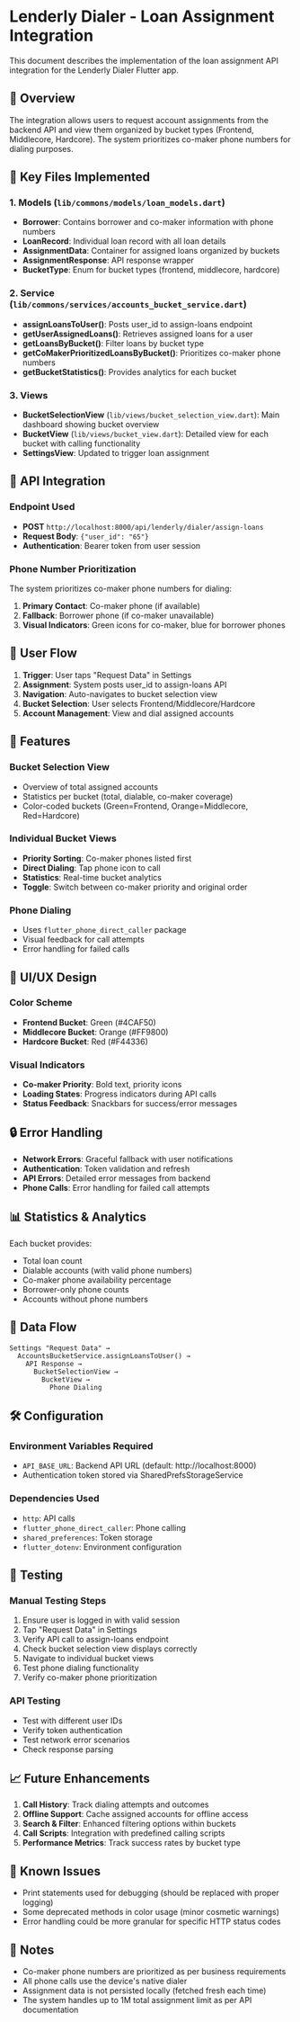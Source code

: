 # Lenderly Dialer - Loan Assignment Integration

This document describes the implementation of the loan assignment API integration for the Lenderly Dialer Flutter app.

## 🎯 Overview

The integration allows users to request account assignments from the backend API and view them organized by bucket types (Frontend, Middlecore, Hardcore). The system prioritizes co-maker phone numbers for dialing purposes.

## 📁 Key Files Implemented

### 1. Models (`lib/commons/models/loan_models.dart`)
- **Borrower**: Contains borrower and co-maker information with phone numbers
- **LoanRecord**: Individual loan record with all loan details
- **AssignmentData**: Container for assigned loans organized by buckets
- **AssignmentResponse**: API response wrapper
- **BucketType**: Enum for bucket types (frontend, middlecore, hardcore)

### 2. Service (`lib/commons/services/accounts_bucket_service.dart`)
- **assignLoansToUser()**: Posts user_id to assign-loans endpoint
- **getUserAssignedLoans()**: Retrieves assigned loans for a user
- **getLoansByBucket()**: Filter loans by bucket type
- **getCoMakerPrioritizedLoansByBucket()**: Prioritizes co-maker phone numbers
- **getBucketStatistics()**: Provides analytics for each bucket

### 3. Views
- **BucketSelectionView** (`lib/views/bucket_selection_view.dart`): Main dashboard showing bucket overview
- **BucketView** (`lib/views/bucket_view.dart`): Detailed view for each bucket with calling functionality
- **SettingsView**: Updated to trigger loan assignment

## 🔧 API Integration

### Endpoint Used
- **POST** `http://localhost:8000/api/lenderly/dialer/assign-loans`
- **Request Body**: `{"user_id": "65"}`
- **Authentication**: Bearer token from user session

### Phone Number Prioritization
The system prioritizes co-maker phone numbers for dialing:

1. **Primary Contact**: Co-maker phone (if available)
2. **Fallback**: Borrower phone (if co-maker unavailable)
3. **Visual Indicators**: Green icons for co-maker, blue for borrower phones

## 🚀 User Flow

1. **Trigger**: User taps "Request Data" in Settings
2. **Assignment**: System posts user_id to assign-loans API
3. **Navigation**: Auto-navigates to bucket selection view
4. **Bucket Selection**: User selects Frontend/Middlecore/Hardcore
5. **Account Management**: View and dial assigned accounts

## 📱 Features

### Bucket Selection View
- Overview of total assigned accounts
- Statistics per bucket (total, dialable, co-maker coverage)
- Color-coded buckets (Green=Frontend, Orange=Middlecore, Red=Hardcore)

### Individual Bucket Views
- **Priority Sorting**: Co-maker phones listed first
- **Direct Dialing**: Tap phone icon to call
- **Statistics**: Real-time bucket analytics
- **Toggle**: Switch between co-maker priority and original order

### Phone Dialing
- Uses `flutter_phone_direct_caller` package
- Visual feedback for call attempts
- Error handling for failed calls

## 🎨 UI/UX Design

### Color Scheme
- **Frontend Bucket**: Green (#4CAF50)
- **Middlecore Bucket**: Orange (#FF9800)
- **Hardcore Bucket**: Red (#F44336)

### Visual Indicators
- **Co-maker Priority**: Bold text, priority icons
- **Loading States**: Progress indicators during API calls
- **Status Feedback**: Snackbars for success/error messages

## 🔒 Error Handling

- **Network Errors**: Graceful fallback with user notifications
- **Authentication**: Token validation and refresh
- **API Errors**: Detailed error messages from backend
- **Phone Calls**: Error handling for failed call attempts

## 📊 Statistics & Analytics

Each bucket provides:
- Total loan count
- Dialable accounts (with valid phone numbers)
- Co-maker phone availability percentage
- Borrower-only phone counts
- Accounts without phone numbers

## 🔄 Data Flow

```
Settings "Request Data" → 
  AccountsBucketService.assignLoansToUser() → 
    API Response → 
      BucketSelectionView → 
        BucketView → 
          Phone Dialing
```

## 🛠️ Configuration

### Environment Variables Required
- `API_BASE_URL`: Backend API URL (default: http://localhost:8000)
- Authentication token stored via SharedPrefsStorageService

### Dependencies Used
- `http`: API calls
- `flutter_phone_direct_caller`: Phone calling
- `shared_preferences`: Token storage
- `flutter_dotenv`: Environment configuration

## 🧪 Testing

### Manual Testing Steps
1. Ensure user is logged in with valid session
2. Tap "Request Data" in Settings
3. Verify API call to assign-loans endpoint
4. Check bucket selection view displays correctly
5. Navigate to individual bucket views
6. Test phone dialing functionality
7. Verify co-maker phone prioritization

### API Testing
- Test with different user IDs
- Verify token authentication
- Test network error scenarios
- Check response parsing

## 📈 Future Enhancements

1. **Call History**: Track dialing attempts and outcomes
2. **Offline Support**: Cache assigned accounts for offline access
3. **Search & Filter**: Enhanced filtering options within buckets
4. **Call Scripts**: Integration with predefined calling scripts
5. **Performance Metrics**: Track success rates by bucket type

## 🐛 Known Issues

- Print statements used for debugging (should be replaced with proper logging)
- Some deprecated methods in color usage (minor cosmetic warnings)
- Error handling could be more granular for specific HTTP status codes

## 📝 Notes

- Co-maker phone numbers are prioritized as per business requirements
- All phone calls use the device's native dialer
- Assignment data is not persisted locally (fetched fresh each time)
- The system handles up to 1M total assignment limit as per API documentation
